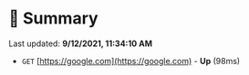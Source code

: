 # 📖 Summary
Last updated: **9/12/2021, 11:34:10 AM**

- `GET` [https://google.com](https://google.com) - **Up** (98ms)
